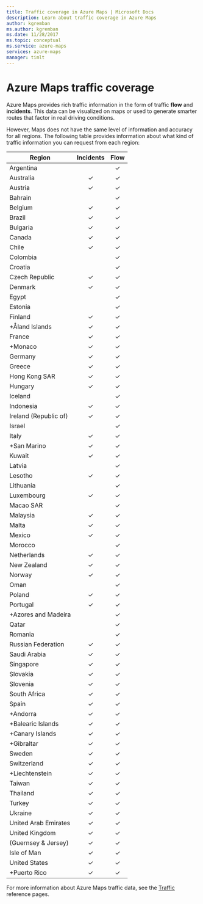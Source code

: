 ```yaml
---
title: Traffic coverage in Azure Maps | Microsoft Docs
description: Learn about traffic coverage in Azure Maps
author: kgremban
ms.author: kgremban
ms.date: 11/28/2017
ms.topic: conceptual
ms.service: azure-maps
services: azure-maps
manager: timlt
---
```



# Azure Maps traffic coverage

Azure Maps provides rich traffic information in the form of traffic **flow** and **incidents**. This data can be visualized on maps or used to generate smarter routes that factor in real driving conditions. 

However, Maps does not have the same level of information and accuracy for all regions. The following table provides information about what kind of traffic information you can request from each region: 

|Region  |Incidents  |Flow  |
|---------|:---------:|:---------:|
|Argentina      |         |✓         |
|Australia     |✓         |✓        |
|Austria     |✓         |✓         |
|Bahrain     |         |✓         |
|Belgium     |✓         |✓         |
|Brazil     |✓         |✓         |
|Bulgaria     |✓         |✓         |
|Canada     |✓         |✓         |
|Chile     |✓         |✓         |
|Colombia      |         |✓         |
|Croatia     |         |✓         |
|Czech Republic     |✓         |✓         |
|Denmark     |✓         |✓         |
|Egypt     |         |✓         |
|Estonia     |         | ✓        |
|Finland     |✓         |✓         |
|+Åland Islands      |✓         |✓         |
|France     |✓         |✓         |
|+Monaco     |✓         |✓         |
|Germany     |✓         |✓         |
|Greece     |✓         |✓         |
|Hong Kong SAR     |✓         |✓         |
|Hungary     |✓         |✓         |
|Iceland     |         |✓         |
|Indonesia     |✓         |✓         |
|Ireland (Republic of)     |✓         |✓         |
|Israel     |         |✓         |
|Italy     |✓         |✓        |
|+San Marino     |✓         |✓         |
|Kuwait     |✓         |✓         |
|Latvia     |         |✓         |
|Lesotho     |✓         |✓         |
|Lithuania     |         |✓         |
|Luxembourg     |✓         |✓         |
|Macao SAR     |         |✓         |
|Malaysia     |✓         |✓         |
|Malta     |✓         |✓         |
|Mexico     |✓         |✓         |
|Morocco     |         |✓         |
|Netherlands     |✓         |✓         |
|New Zealand     |✓         |✓         |
|Norway     |✓         |✓         |
|Oman     |         |✓         |
|Poland     |✓         |✓         |
|Portugal     |✓         |✓         |
|+Azores and Madeira     |         |✓         |
|Qatar     |         |✓         |
|Romania     |         |✓         |
|Russian Federation     |✓         |✓         |
|Saudi Arabia     |✓         |✓         |
|Singapore     |✓         |✓         |
|Slovakia     |✓         |✓         |
|Slovenia     |✓         |✓         |
|South Africa     |✓         |✓         |
|Spain     |✓         |✓         |
|+Andorra     |✓         |✓         |
|+Balearic Islands     |✓         |✓         |
|+Canary Islands     |✓         |✓         |
|+Gibraltar     |✓         |✓         |
|Sweden     |✓         |✓         |
|Switzerland     |✓         |✓        |
|+Liechtenstein      |✓         |✓         |
|Taiwan     |✓         |✓        |
|Thailand     |✓         |✓        |
|Turkey     |✓         |✓         |
|Ukraine     |✓         |✓         |
|United Arab Emirates     |✓         |✓         |
|United Kingdom     |✓         |✓         |
|(Guernsey & Jersey)     |✓         |✓         |
|Isle of Man     |✓         |✓         |
|United States     |✓         |✓        |
|+Puerto Rico     |✓         |✓         |

For more information about Azure Maps traffic data, see the [Traffic](https://docs.microsoft.com/rest/api/maps/traffic) reference pages.